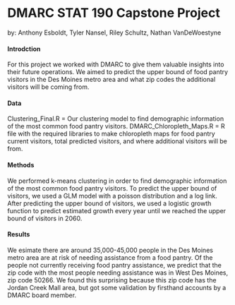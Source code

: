 # DMARC STAT 190 Capstone Project
by: Anthony Esboldt, Tyler Nansel, Riley Schultz, Nathan VanDeWoestyne
<h4>Introdction</h4>
For this project we worked with DMARC to give them valuable insights into their future operations. We aimed to predict the upper bound of food pantry visitors in the Des Moines metro area and what zip codes the additional visitors will be coming from.
<h4>Data</h4>
Clustering_Final.R = Our clustering model to find demographic information of the most common food pantry visitors.
DMARC_Chloropleth_Maps.R = R file with the required libraries to make chloropleth maps for food pantry current visitors, total predicted visitors, and where additional visitors will be from.
<h4>Methods</h4>
We performed k-means clustering in order to find demographic information of the most common food pantry visitors. To predict the upper bound of visitors, we used a GLM model with a poisson distribution and a log link. After predicting the upper bound of visitors, we used a logistic growth function to predict estimated growth every year until we reached the upper bound of visitors in 2060.
<h4>Results</h4>
We esimate there are around 35,000-45,000 people in the Des Moines metro area are at risk of needing assistance from a food pantry. Of the people not currently receiving food pantry assistance, we predict that the zip code with the most people needing assistance was in West Des Moines, zip code 50266. We found this surprising because this zip code has the Jordan Creek Mall area, but got some validation by firsthand accounts by a DMARC board member.
